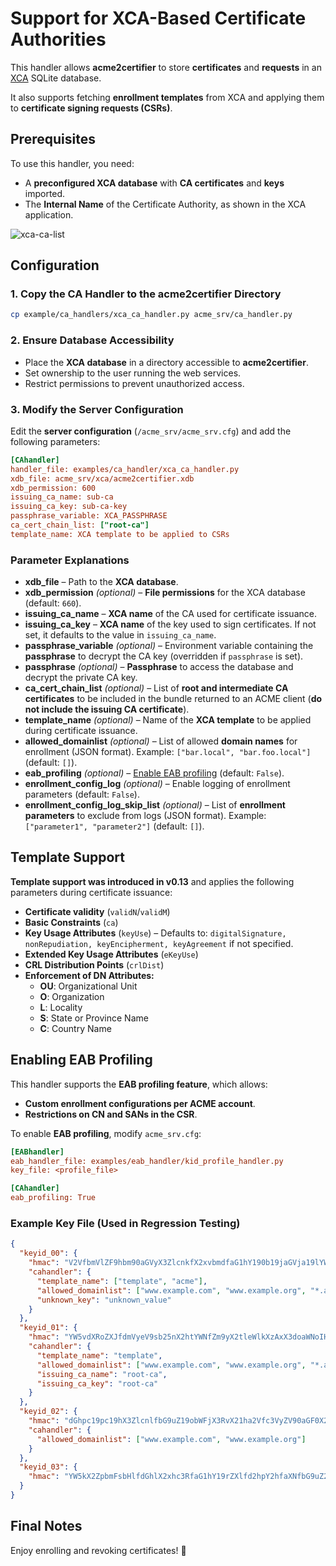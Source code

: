 <!-- markdownlint-disable MD013 -->

<!-- wiki-title CA Handler for XCA -->

# Support for XCA-Based Certificate Authorities

This handler allows **acme2certifier** to store **certificates** and **requests** in an [XCA](https://github.com/chris2511/xca/) SQLite database.

It also supports fetching **enrollment templates** from XCA and applying them to **certificate signing requests (CSRs)**.

## Prerequisites

To use this handler, you need:

- A **preconfigured XCA database** with **CA certificates** and **keys** imported.
- The **Internal Name** of the Certificate Authority, as shown in the XCA application.

![xca-ca-list](xca-ca-list.png)

## Configuration

### 1. Copy the CA Handler to the acme2certifier Directory

```bash
cp example/ca_handlers/xca_ca_handler.py acme_srv/ca_handler.py
```

### 2. Ensure Database Accessibility

- Place the **XCA database** in a directory accessible to **acme2certifier**.
- Set ownership to the user running the web services.
- Restrict permissions to prevent unauthorized access.

### 3. Modify the Server Configuration

Edit the **server configuration** (`/acme_srv/acme_srv.cfg`) and add the following parameters:

```ini
[CAhandler]
handler_file: examples/ca_handler/xca_ca_handler.py
xdb_file: acme_srv/xca/acme2certifier.xdb
xdb_permission: 600
issuing_ca_name: sub-ca
issuing_ca_key: sub-ca-key
passphrase_variable: XCA_PASSPHRASE
ca_cert_chain_list: ["root-ca"]
template_name: XCA template to be applied to CSRs
```

### Parameter Explanations

- **xdb_file** – Path to the **XCA database**.
- **xdb_permission** *(optional)* – **File permissions** for the XCA database (default: `660`).
- **issuing_ca_name** – **XCA name** of the CA used for certificate issuance.
- **issuing_ca_key** – **XCA name** of the key used to sign certificates. If not set, it defaults to the value in `issuing_ca_name`.
- **passphrase_variable** *(optional)* – Environment variable containing the **passphrase** to decrypt the CA key (overridden if `passphrase` is set).
- **passphrase** *(optional)* – **Passphrase** to access the database and decrypt the private CA key.
- **ca_cert_chain_list** *(optional)* – List of **root and intermediate CA certificates** to be included in the bundle returned to an ACME client (**do not include the issuing CA certificate**).
- **template_name** *(optional)* – Name of the **XCA template** to be applied during certificate issuance.
- **allowed_domainlist** *(optional)* – List of allowed **domain names** for enrollment (JSON format). Example: `["bar.local", "bar.foo.local"]` (default: `[]`).
- **eab_profiling** *(optional)* – [Enable EAB profiling](eab_profiling.md) (default: `False`).
- **enrollment_config_log** *(optional)* – Enable logging of enrollment parameters (default: `False`).
- **enrollment_config_log_skip_list** *(optional)* – List of **enrollment parameters** to exclude from logs (JSON format). Example: `["parameter1", "parameter2"]` (default: `[]`).

## Template Support

**Template support was introduced in v0.13** and applies the following parameters during certificate issuance:

- **Certificate validity** (`validN`/`validM`)
- **Basic Constraints** (`ca`)
- **Key Usage Attributes** (`keyUse`) – Defaults to:
  `digitalSignature, nonRepudiation, keyEncipherment, keyAgreement` if not specified.
- **Extended Key Usage Attributes** (`eKeyUse`)
- **CRL Distribution Points** (`crlDist`)
- **Enforcement of DN Attributes:**
  - **OU**: Organizational Unit
  - **O**: Organization
  - **L**: Locality
  - **S**: State or Province Name
  - **C**: Country Name

## Enabling EAB Profiling

This handler supports the **EAB profiling feature**, which allows:

- **Custom enrollment configurations per ACME account**.
- **Restrictions on CN and SANs in the CSR**.

To enable **EAB profiling**, modify `acme_srv.cfg`:

```ini
[EABhandler]
eab_handler_file: examples/eab_handler/kid_profile_handler.py
key_file: <profile_file>

[CAhandler]
eab_profiling: True
```

### Example Key File (Used in Regression Testing)

```json
{
  "keyid_00": {
    "hmac": "V2VfbmVlZF9hbm90aGVyX3ZlcnkfX2xvbmdfaG1hY190b19jaGVja19lYWJfZm9yX2tleWlkXzAwX2FzX2xlZ29fZW5mb3JjZXNfYW5faG1hY19sb25nZXJfdGhhbl8yNTZfYml0cw",
    "cahandler": {
      "template_name": ["template", "acme"],
      "allowed_domainlist": ["www.example.com", "www.example.org", "*.acme"],
      "unknown_key": "unknown_value"
    }
  },
  "keyid_01": {
    "hmac": "YW5vdXRoZXJfdmVyeV9sb25nX2htYWNfZm9yX2tleWlkXzAxX3doaWNoIHdpbGxfYmUgdXNlZF9kdXJpbmcgcmVncmVzc2lvbg",
    "cahandler": {
      "template_name": "template",
      "allowed_domainlist": ["www.example.com", "www.example.org", "*.acme"],
      "issuing_ca_name": "root-ca",
      "issuing_ca_key": "root-ca"
    }
  },
  "keyid_02": {
    "hmac": "dGhpc19pc19hX3ZlcnlfbG9uZ19obWFjX3RvX21ha2Vfc3VyZV90aGF0X2l0c19tb3JlX3RoYW5fMjU2X2JpdHM",
    "cahandler": {
      "allowed_domainlist": ["www.example.com", "www.example.org"]
    }
  },
  "keyid_03": {
    "hmac": "YW5kX2ZpbmFsbHlfdGhlX2xhc3RfaG1hY19rZXlfd2hpY2hfaXNfbG9uZ2VyX3RoYW5fMjU2X2JpdHNfYW5kX3Nob3VsZF93b3Jr"
  }
}
```

## Final Notes

Enjoy enrolling and revoking certificates! 🚀
